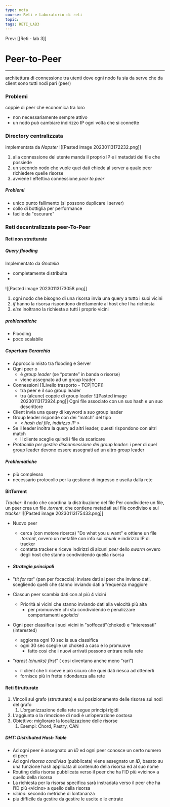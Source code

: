 ```yaml
---
type: nota
course: Reti e Laboratorio di reti
topic: 
tags: RETI_LAB3 
---
```


Prev: [[Reti - lab 3]]

# Peer-to-Peer
---
architettura di connessione tra utenti dove ogni nodo fa sia da serve che da client sono tutti nodi pari (peer)

### Problemi
coppie di peer che economica tra loro
- non necessariamente sempre attivo
- un nodo può cambiare  indirizzo IP ogni volta che si connette 


### Directory centralizzata
implementata da _Napster_
![[Pasted image 20230113172232.png]]
1. alla connessione del utente manda il proprio IP e i metadati dei file che possiede
2. un secondo nodo che vuole quei dati chiede al server a quale peer richiedere quelle risorse
3. avviene l effettiva connessione _peer to peer_
##### Problemi 
- unico punto fallimento (si possono duplicare i server)
- collo di bottiglia per performance
- facile da "oscurare"


### Reti decentralizzate peer-To-Peer

#### Reti non strutturate
##### Query flooding
Implementato da _Gnutella_
- completamente distribuita
- 
![[Pasted image 20230113173058.png]]
1. ogni nodo che bisogno di una risorsa invia una query a tutto i suoi vicini
2. _if_ hanno la risorsa rispondono direttamente al host che l ha richiesta 
3. _else_ inoltrano la richiesta a tutti i proprio vicini
##### problematiche
- Flooding
- poco scalabile


##### Copertura Gerarchia
- Approccio misto tra flooding e Server
- Ogni peer o 
	- è _group leader_ (se “potente” in banda o risorse) 
	- viene assegnato ad un group leader 
- Connessioni [[Livello trasporto - TCP|TCP]] 
	- tra peer e il suo group leader 
	- tra (alcune) coppie di group leader
![[Pasted image 20230113173924.png]]
Ogni file associato con un suo hash e un suo descrittore 
- Client invia una query di keyword a suo group leader 
- Group leader risponde con dei “match” del tipo 
	- _< hash del file, indirizzo IP >_
- Se il leader inoltra la query ad altri leader, questi rispondono con altri match 
	- Il cliente sceglie quindi i file da scaricare 
- _Protocollo per gestire disconnessione dei group leader_: i peer di quel group leader devono essere assegnati ad un altro group leader
##### Problematiche
- più complesso
- necessario protocollo per la gestione di ingresso e uscita dalla rete

#### BitTorrent
_Tracker_: il nodo che coordina la distribuzione del file 
Per condividere un file, un peer crea un file _.torrent_, che contiene metadati sul file condiviso e sul _tracker_
![[Pasted image 20230113175433.png]]
-  Nuovo peer 
	- cerca (con motore ricerca) "Do what you u want" e ottiene un file _.torrent_, ovvero un metafile con info sui _chunk_ e indirizzo IP di tracker 
	- contatta tracker e riceve indirizzi di alcuni _peer_ dello _swarm_ ovvero degli host che stanno condividendo quella risorsa

- ##### Strategie principali 
- "_tit for tat_" (pan per focaccia): inviare dati ai peer che inviano dati, scegliendo quelli che stanno inviando dati a frequenza maggiore 
- Ciascun peer scambia dati con al più 4 vicini 
	- Priorità ai vicini che stanno inviando dati alla velocità più alta
		- per promuovere chi sta condividendo e penalizzare comportamenti _egoistici_
- Ogni peer classifica i suoi vicini in "soffocati"(choked) e "interessati"(interested) 
	- aggiorna ogni 10 sec la sua classifica 
	- ogni 30 sec sceglie un choked a caso e lo promuove 
		- fatto cosi che i nuovi arrivati possono entrare nella rete 
- “_rarest (chunks) first_” ( cosi diventano anche meno “rari”)
	- il client che li riceve è più sicuro che quei dati riesca ad ottenerli
	- fornisce più in fretta ridondanza alla rete
#### Reti Strutturate
1.  Vincoli sul grafo (strutturato) e sul posizionamento delle risorse sui nodi del grafo 
	1. L’organizzazione della rete segue principi rigidi 
2. L’aggiunta o la rimozione di nodi è un’operazione costosa 
3. Obiettivo: migliorare la localizzazione delle risorse 
	1. Esempi: Chord, Pastry, CAN


##### DHT: Distributed Hash Table 
- Ad ogni peer è assegnato un _ID_ ed ogni peer conosce un certo numero di peer 
- Ad ogni _risorsa condivisa_ (pubblicata) viene assegnato un _ID_, basato su una funzione hash applicata al contenuto della risorsa ed al suo nome 
- Routing della risorsa pubblicata verso il peer che ha l’ID più «vicino» a quello della risorsa 
- La richiesta per la risorsa specifica sarà instradata verso il peer che ha l’ID più «vicino» a quello della risorsa
- _vicino_: secondo metriche di lontananza
- piu difficile da gestire da gestire le uscite e le entrate
